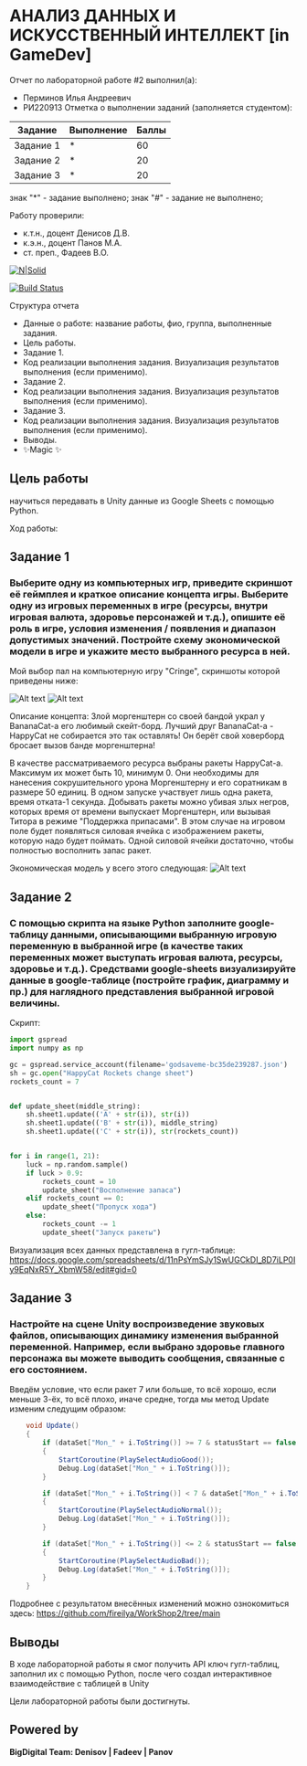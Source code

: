 # АНАЛИЗ ДАННЫХ И ИСКУССТВЕННЫЙ ИНТЕЛЛЕКТ [in GameDev]
Отчет по лабораторной работе #2 выполнил(а):
- Перминов Илья Андреевич
- РИ220913
Отметка о выполнении заданий (заполняется студентом):

| Задание | Выполнение | Баллы |
| ------ | ------ | ------ |
| Задание 1 | * | 60 |
| Задание 2 | * | 20 |
| Задание 3 | * | 20 |

знак "*" - задание выполнено; знак "#" - задание не выполнено;

Работу проверили:
- к.т.н., доцент Денисов Д.В.
- к.э.н., доцент Панов М.А.
- ст. преп., Фадеев В.О.

[![N|Solid](https://cldup.com/dTxpPi9lDf.thumb.png)](https://nodesource.com/products/nsolid)

[![Build Status](https://travis-ci.org/joemccann/dillinger.svg?branch=master)](https://travis-ci.org/joemccann/dillinger)

Структура отчета

- Данные о работе: название работы, фио, группа, выполненные задания.
- Цель работы.
- Задание 1.
- Код реализации выполнения задания. Визуализация результатов выполнения (если применимо).
- Задание 2.
- Код реализации выполнения задания. Визуализация результатов выполнения (если применимо).
- Задание 3.
- Код реализации выполнения задания. Визуализация результатов выполнения (если применимо).
- Выводы.
- ✨Magic ✨

## Цель работы
научиться передавать в Unity данные из Google Sheets с помощью Python.

Ход работы:

## Задание 1
### Выберите одну из компьютерных игр, приведите скриншот её геймплея и краткое описание концепта игры. Выберите одну из игровых переменных в игре (ресурсы, внутри игровая валюта, здоровье персонажей и т.д.), опишите её роль в игре, условия изменения / появления и диапазон допустимых значений. Постройте схему экономической модели в игре и укажите место выбранного ресурса в ней.


Мой выбор пал на компьютерную игру "Cringe", скриншоты которой приведены ниже:

![Alt text](https://sun9-42.userapi.com/impg/rOYkIMtj-MBFUiSm2hUqR4Gkfe1mlwPllshRXg/Numx84JqrsE.jpg?size=1920x1080&quality=96&sign=c14d3592c304ad736c126bbd61e91205&type=album "Optional title")
![Alt text](https://sun9-38.userapi.com/impg/wIX9zGfU1ZuZqNYPK0Ns_xCDbsNdHzlDqmgaaw/ZaVpCHQWOqo.jpg?size=1920x1080&quality=96&sign=aac95546b135fa46a74da7f53b93a2ca&type=album "Optional title")

Описание концепта: Злой моргенштерн со своей бандой украл у BananaCat-а его любимый скейт-борд. Лучший друг BananaCat-а - HappyCat не собирается это так оставлять! Он берёт свой ховерборд бросает вызов банде моргенштерна!

В качестве рассматриваемого ресурса выбраны ракеты HappyCat-а. Максимум их может быть 10, минимум 0. Они необходимы для нанесения сокрушительного урона Моргенштерну и его соратникам в размере 50 единиц. В одном запуске участвует лишь одна ракета, время отката-1 секунда. Добывать ракеты можно убивая злых негров, которых время от времени выпускает Моргенштерн, или вызывая Титора в режиме "Поддержка припасами". В этом случае на игровом поле будет появляться силовая ячейка с изображением ракеты, которую надо будет поймать. Одной силовой ячейки достаточно, чтобы полностью восполнить запас ракет. 

Экономическая модель у всего этого следующая:
![Alt text](https://sun9-78.userapi.com/impg/jILG7yPNWXsOli6pH3Ix3zmBefj41i8KiHk4xg/8qGbU_ME3iQ.jpg?size=1920x1080&quality=96&sign=993624afb4a025c3fd08e4d4d95d8a19&type=album "Optional title")
## Задание 2
### С помощью скрипта на языке Python заполните google-таблицу данными, описывающими выбранную игровую переменную в выбранной игре (в качестве таких переменных может выступать игровая валюта, ресурсы, здоровье и т.д.). Средствами google-sheets визуализируйте данные в google-таблице (постройте график, диаграмму и пр.) для наглядного представления выбранной игровой величины.

Скрипт:

```py
import gspread
import numpy as np

gc = gspread.service_account(filename='godsaveme-bc35de239287.json')
sh = gc.open("HappyCat Rockets change sheet")
rockets_count = 7


def update_sheet(middle_string):
    sh.sheet1.update(('A' + str(i)), str(i))
    sh.sheet1.update(('B' + str(i)), middle_string)
    sh.sheet1.update(('C' + str(i)), str(rockets_count))


for i in range(1, 21):
    luck = np.random.sample()
    if luck > 0.9:
        rockets_count = 10
        update_sheet("Восполнение запаса")
    elif rockets_count == 0:
        update_sheet("Пропуск хода")
    else:
        rockets_count -= 1
        update_sheet("Запуск ракеты")

```

Визуализация всех данных представлена в гугл-таблице: https://docs.google.com/spreadsheets/d/11nPsYmSJy1SwUGCkDI_8D7iLP0Iy9EqNxR5Y_XbmW58/edit#gid=0

## Задание 3
### Настройте на сцене Unity воспроизведение звуковых файлов, описывающих динамику изменения выбранной переменной. Например, если выбрано здоровье главного персонажа вы можете выводить сообщения, связанные с его состоянием.

Введём условие, что если ракет 7 или больше, то всё хорошо, если меньше 3-ёх, то всё плохо, иначе средне, тогда мы метод Update изменим следущим образом:
```cs
    void Update()
    {
        if (dataSet["Mon_" + i.ToString()] >= 7 & statusStart == false & i != dataSet.Count)
        {
            StartCoroutine(PlaySelectAudioGood());
            Debug.Log(dataSet["Mon_" + i.ToString()]);
        }

        if (dataSet["Mon_" + i.ToString()] < 7 & dataSet["Mon_" + i.ToString()] > 2 & statusStart == false & i != dataSet.Count)
        {
            StartCoroutine(PlaySelectAudioNormal());
            Debug.Log(dataSet["Mon_" + i.ToString()]);
        }

        if (dataSet["Mon_" + i.ToString()] <= 2 & statusStart == false & i != dataSet.Count)
        {
            StartCoroutine(PlaySelectAudioBad());
            Debug.Log(dataSet["Mon_" + i.ToString()]);
        }
    }
```

Подробнее с результатом внесённых изменений можно ознокомиться здесь: https://github.com/fireilya/WorkShop2/tree/main

## Выводы

В ходе лабораторной работы я смог получить API ключ гугл-таблиц, заполнил их с помощью Python, после чего создал интерактивное взаимодействие с таблицей в Unity

Цели лабораторной работы были достигнуты.
## Powered by

**BigDigital Team: Denisov | Fadeev | Panov**
